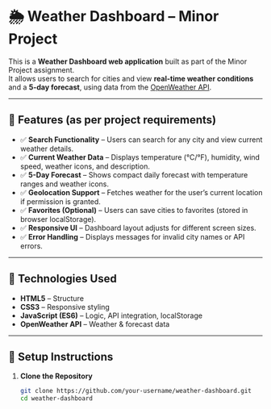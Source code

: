 # 🌦 Weather Dashboard – Minor Project

This is a **Weather Dashboard web application** built as part of the Minor Project assignment.  
It allows users to search for cities and view **real-time weather conditions** and a **5-day forecast**, using data from the [OpenWeather API](https://openweathermap.org/).  

---

## 🔹 Features (as per project requirements)

- ✅ **Search Functionality** – Users can search for any city and view current weather details.  
- ✅ **Current Weather Data** – Displays temperature (°C/°F), humidity, wind speed, weather icons, and description.  
- ✅ **5-Day Forecast** – Shows compact daily forecast with temperature ranges and weather icons.  
- ✅ **Geolocation Support** – Fetches weather for the user’s current location if permission is granted.  
- ✅ **Favorites (Optional)** – Users can save cities to favorites (stored in browser localStorage).  
- ✅ **Responsive UI** – Dashboard layout adjusts for different screen sizes.  
- ✅ **Error Handling** – Displays messages for invalid city names or API errors.  

---

## 🔹 Technologies Used
- **HTML5** – Structure  
- **CSS3** – Responsive styling  
- **JavaScript (ES6)** – Logic, API integration, localStorage  
- **OpenWeather API** – Weather & forecast data  

---

## 🔹 Setup Instructions

1. **Clone the Repository**
   ```bash
   git clone https://github.com/your-username/weather-dashboard.git
   cd weather-dashboard
